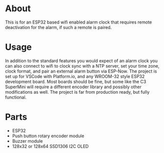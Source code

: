 # About
This is for an ESP32 based wifi enabled alarm clock that requires remote deactivation for the alarm, if such a remote is paired.

# Usage
In addition to the standard features you would expect of an alarm clock you can also connect to wifi to clock sync with a NTP server, set your time zone, clock format, and pair an external alarm button via ESP-Now. The project is set up for VSCode with Platform.io, and any WROOM-32 style ESP32 development board. Most boards should be fine, but some like the C3 SuperMini will require a different encoder library and possibly other modifications as well. The project is far from production ready, but fully functional.

# Parts
* ESP32
* Push button rotary encoder module
* Buzzer module
* 128x32 or 128x64 SSD1306 I2C OLED
